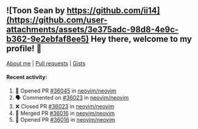 ## ![Toon Sean by https://github.com/ii14](https://github.com/user-attachments/assets/3e375adc-98d8-4e9c-b362-9e2ebfaf8ee5) Hey there, welcome to my profile! 👋

[About me](https://seandewar.github.io/)
 | [Pull requests](https://github.com/search?p=1&q=author%3Aseandewar+is%3Apr)
 | [Gists](https://gist.github.com/seandewar)

#### Recent activity:

<!--START_SECTION:activity-->
1. 💪 Opened PR [#36045](https://github.com/neovim/neovim/pull/36045) in [neovim/neovim](https://github.com/neovim/neovim)
2. 🗣 Commented on [#36023](https://github.com/neovim/neovim/pull/36023#issuecomment-3368284557) in [neovim/neovim](https://github.com/neovim/neovim)
3. ❌ Closed PR [#36023](https://github.com/neovim/neovim/pull/36023) in [neovim/neovim](https://github.com/neovim/neovim)
4. 🎉 Merged PR [#36016](https://github.com/neovim/neovim/pull/36016) in [neovim/neovim](https://github.com/neovim/neovim)
5. 💪 Opened PR [#36016](https://github.com/neovim/neovim/pull/36016) in [neovim/neovim](https://github.com/neovim/neovim)
<!--END_SECTION:activity-->
